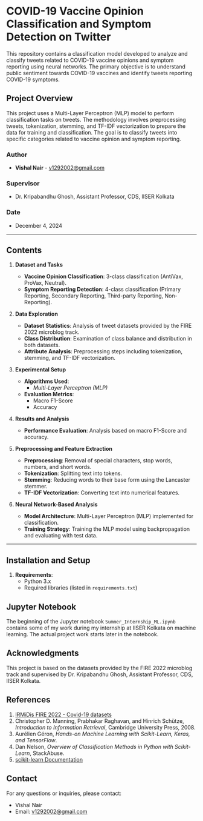 # COVID-19 Vaccine Opinion Classification and Symptom Detection on Twitter

This repository contains a classification model developed to analyze and classify tweets related to COVID-19 vaccine opinions and symptom reporting using neural networks. The primary objective is to understand public sentiment towards COVID-19 vaccines and identify tweets reporting COVID-19 symptoms.

## Project Overview

This project uses a Multi-Layer Perceptron (MLP) model to perform classification tasks on tweets. The methodology involves preprocessing tweets, tokenization, stemming, and TF-IDF vectorization to prepare the data for training and classification. The goal is to classify tweets into specific categories related to vaccine opinion and symptom reporting.

### Author
- **Vishal Nair** - [v1292002@gmail.com](mailto:v1292002@gmail.com)

### Supervisor
- Dr. Kripabandhu Ghosh, Assistant Professor, CDS, IISER Kolkata

### Date
- December 4, 2024

---

## Contents

1. **Dataset and Tasks**
   - **Vaccine Opinion Classification**: 3-class classification (AntiVax, ProVax, Neutral).
   - **Symptom Reporting Detection**: 4-class classification (Primary Reporting, Secondary Reporting, Third-party Reporting, Non-Reporting).

2. **Data Exploration**
   - **Dataset Statistics**: Analysis of tweet datasets provided by the FIRE 2022 microblog track.
   - **Class Distribution**: Examination of class balance and distribution in both datasets.
   - **Attribute Analysis**: Preprocessing steps including tokenization, stemming, and TF-IDF vectorization.

3. **Experimental Setup**
   - **Algorithms Used**: 
      - *Multi-Layer Perceptron (MLP)*
   - **Evaluation Metrics**:
      - Macro F1-Score
      - Accuracy

4. **Results and Analysis**
   - **Performance Evaluation**: Analysis based on macro F1-Score and accuracy.

5. **Preprocessing and Feature Extraction**
   - **Preprocessing**: Removal of special characters, stop words, numbers, and short words.
   - **Tokenization**: Splitting text into tokens.
   - **Stemming**: Reducing words to their base form using the Lancaster stemmer.
   - **TF-IDF Vectorization**: Converting text into numerical features.

6. **Neural Network-Based Analysis**
   - **Model Architecture**: Multi-Layer Perceptron (MLP) implemented for classification.
   - **Training Strategy**: Training the MLP model using backpropagation and evaluating with test data.

---

## Installation and Setup

1. **Requirements**:
   - Python 3.x
   - Required libraries (listed in `requirements.txt`)


## Jupyter Notebook

The beginning of the Jupyter notebook `Summer_Internship_ML.ipynb` contains some of my work during my internship at IISER Kolkata on machine learning. The actual project work starts later in the notebook.

## Acknowledgments

This project is based on the datasets provided by the FIRE 2022 microblog track and supervised by Dr. Kripabandhu Ghosh, Assistant Professor, CDS, IISER Kolkata.

## References
1. [IRMiDis FIRE 2022 - Covid-19 datasets](https://sites.google.com/view/irmidis-fire2022/irmidis?authuser=0)
2. Christopher D. Manning, Prabhakar Raghavan, and Hinrich Schütze, *Introduction to Information Retrieval*, Cambridge University Press, 2008.
3. Aurélien Géron, *Hands-on Machine Learning with Scikit-Learn, Keras, and TensorFlow*.
4. Dan Nelson, *Overview of Classification Methods in Python with Scikit-Learn*, StackAbuse.
5. [scikit-learn Documentation](https://scikit-learn.org)

## Contact
For any questions or inquiries, please contact:
- Vishal Nair
- Email: [v1292002@gmail.com](mailto:v1292002@gmail.com)
